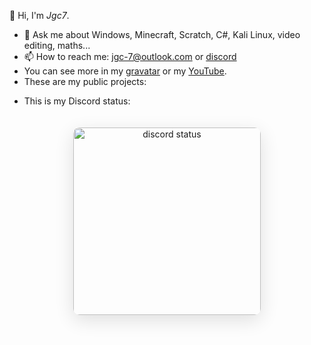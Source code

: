 👋 Hi, I'm *Jgc7*.
- 💬 Ask me about Windows, Minecraft, Scratch, C#, Kali Linux, video editing, maths...
- 📫 How to reach me: [jgc-7@outlook.com](mailto:jgc-7@outlook.com) or [discord](http://discord.com/users/889045882874495036)
- You can see more in my [gravatar](https://gravatar.com/jgc9884) or my [YouTube](https://www.youtube.com/channel/UCCfLGV3QvExntjvWGbPjOUQ?sub_confirmation=1).
- These are my public projects:

<ul style="list-style: none;"><li><ul id="repo-list" style="list-style: disc;"></ul></li></ul><script src="./GitHubRepoAPI/demo/defaultapikey.js"></script>
<script>
let attemps = 0;
function checkRepoList() {
    console.log(`Appending the repo list (atempt #${++attempts})`);
    const repoList = document.getElementById('repo-list');
    if (repoList && repoList.children.length === 0) appendRepos("jgc777", repoList);
    else clearInterval(intervalId);
    console.log(`Success! (atempt #${attempts})`);
}
const intervalId = setInterval(checkRepoList, 1000);
</script>

- This is my Discord status:

<div align="center"><img  src="https://discord-readme-badge.vercel.app/api?id=889045882874495036" width="300px" alt="discord status" style="border-radius: 10px; margin: 20px 0; box-shadow: 0 8px 30px rgba(0, 0, 0, 0.12);"></div>
